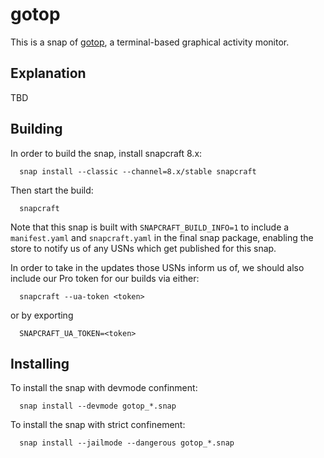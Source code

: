 # gotop

This is a snap of [gotop](https://github.com/xxxserxxx/gotop), a terminal-based
graphical activity monitor.


## Explanation

TBD


## Building

In order to build the snap, install snapcraft 8.x:

```
  snap install --classic --channel=8.x/stable snapcraft
```

Then start the build:

```
  snapcraft
```

Note that this snap is built with `SNAPCRAFT_BUILD_INFO=1` to include a
`manifest.yaml` and `snapcraft.yaml` in the final snap package, enabling the
store to notify us of any USNs which get published for this snap.

In order to take in the updates those USNs inform us of, we should also include
our Pro token for our builds via either:

```
  snapcraft --ua-token <token>
```

or by exporting

```
  SNAPCRAFT_UA_TOKEN=<token>
```


## Installing

To install the snap with devmode confinment:

```
  snap install --devmode gotop_*.snap
```

To install the snap with strict confinement:

```
  snap install --jailmode --dangerous gotop_*.snap
```
